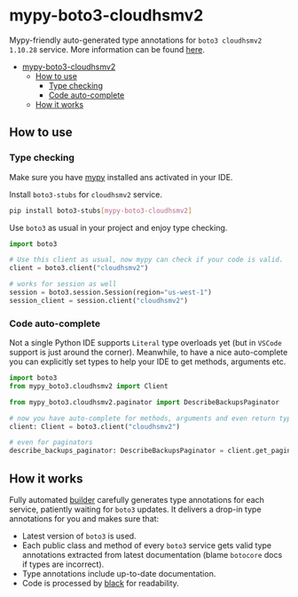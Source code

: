# mypy-boto3-cloudhsmv2

Mypy-friendly auto-generated type annotations for `boto3 cloudhsmv2 1.10.28` service.
More information can be found [here](https://github.com/vemel/mypy_boto3).

- [mypy-boto3-cloudhsmv2](#mypy-boto3-cloudhsmv2)
  - [How to use](#how-to-use)
    - [Type checking](#type-checking)
    - [Code auto-complete](#code-auto-complete)
  - [How it works](#how-it-works)

## How to use

### Type checking

Make sure you have [mypy](https://github.com/python/mypy) installed ans activated in your IDE.

Install `boto3-stubs` for `cloudhsmv2` service.

```bash
pip install boto3-stubs[mypy-boto3-cloudhsmv2]
```

Use `boto3` as usual in your project and enjoy type checking.

```python
import boto3

# Use this client as usual, now mypy can check if your code is valid.
client = boto3.client("cloudhsmv2")

# works for session as well
session = boto3.session.Session(region="us-west-1")
session_client = session.client("cloudhsmv2")

```

### Code auto-complete

Not a single Python IDE supports `Literal` type overloads yet (but in `VSCode` support is just around the corner).
Meanwhile, to have a nice auto-complete you can explicitly set types to help your IDE to get methods, arguments etc.

```python
import boto3
from mypy_boto3.cloudhsmv2 import Client

from mypy_boto3.cloudhsmv2.paginator import DescribeBackupsPaginator

# now you have auto-complete for methods, arguments and even return types
client: Client = boto3.client("cloudhsmv2")

# even for paginators
describe_backups_paginator: DescribeBackupsPaginator = client.get_paginator("describe_backups")
```

## How it works

Fully automated [builder](https://github.com/vemel/mypy_boto3) carefully generates
type annotations for each service, patiently waiting for `boto3` updates. It delivers
a drop-in type annotations for you and makes sure that:

- Latest version of `boto3` is used.
- Each public class and method of every `boto3` service gets valid type annotations
  extracted from latest documentation (blame `botocore` docs if types are incorrect).
- Type annotations include up-to-date documentation.
- Code is processed by [black](https://github.com/psf/black) for readability.
